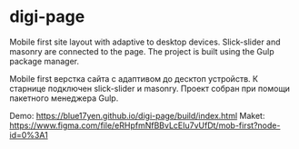 # digi-page

Mobile first site layout with adaptive to desktop devices. Slick-slider and masonry are connected to the page. The project is built using the Gulp package manager.

Mobile first верстка сайта с адаптивом до десктоп устройств. К старнице подключен slick-slider и masonry. Проект собран при помощи пакетного менеджера Gulp.

Demo: https://blue17yen.github.io/digi-page/build/index.html
Maket: https://www.figma.com/file/eRHpfmNfBBvLcEIu7vUfDt/mob-first?node-id=0%3A1
